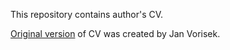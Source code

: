 This repository contains author's CV.

[Original version](https://github.com/janvorisek/minimal-latex-cv) of CV was created by Jan Vorisek.
